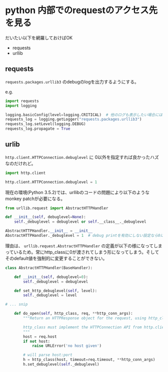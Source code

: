 # python 内部でのrequestのアクセス先を見る

だいたい以下を網羅しておけばOK

- requests
- urllib

## requests

`requests.packages.urllib3` のdebugのlogを出力するようにする。

e.g.

```python
import requests
import logging

logging.basicConfig(level=logging.CRITICAL)  # 他のログも表示したい場合にはもっと弱めのものを指定
requests_log = logging.getLogger("requests.packages.urllib3")
requests_log.setLevel(logging.DEBUG)
requests_log.propagate = True
```

## urlib

`http.client.HTTPConnection.debuglevel` に 0以外を指定すれば良かったハズなのだけれど。

```python
import http.client

http.client.HTTPConnection.debuglevel = 1
```

現在の環境(Python 3.5.2)では、urllibのコードの問題により以下のようなmonkey patchが必要になる。

```python
from urllib.request import AbstractHTTPHandler

def __init__(self, debuglevel=None):
    self._debuglevel = debuglevel or self.__class__._debuglevel

AbstractHTTPHandler.__init__ = __init__
AbstractHTTPHandler._debuglevel = 1  # debug printを有効にしない設定なら0にするべき
```

理由は、 `urllib.request.AbstractHTTPHandler` の定義が以下の様になってしまっているため。常にhttp_classに0が渡されてしまう形になってしまう。そしてそのdefault値を強制的に変更することができない。

```python
class AbstractHTTPHandler(BaseHandler):

    def __init__(self, debuglevel=0):
        self._debuglevel = debuglevel

    def set_http_debuglevel(self, level):
        self._debuglevel = level

# ... snip

    def do_open(self, http_class, req, **http_conn_args):
        """Return an HTTPResponse object for the request, using http_class.

        http_class must implement the HTTPConnection API from http.client.
        """
        host = req.host
        if not host:
            raise URLError('no host given')

        # will parse host:port
        h = http_class(host, timeout=req.timeout, **http_conn_args)
        h.set_debuglevel(self._debuglevel)
```
